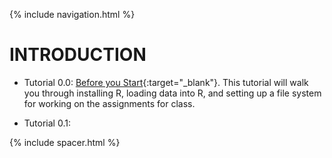 {% include navigation.html %}


# INTRODUCTION

- Tutorial 0.0: [Before you Start](/tutorials/before-you-start.html){:target="_blank"}. This tutorial will walk you through installing R, loading data into R, and setting up a file system for working on the assignments for class.

- Tutorial 0.1: 

{% include spacer.html %}


